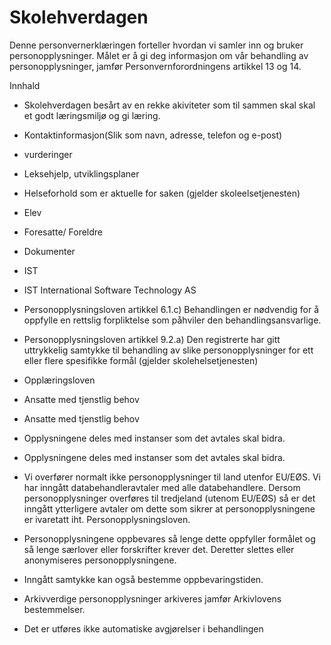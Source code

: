 # Skolehverdagen


  

Denne personvernerklæringen forteller hvordan vi samler inn og bruker personopplysninger. Målet er å gi deg informasjon om vår behandling av personopplysninger, jamfør Personvernforordningens artikkel 13 og 14.

  

Innhald

*   Skolehverdagen besårt av en rekke akiviteter som til sammen skal skal et godt læringsmiljø og gi læring.  
    
*   Kontaktinformasjon(Slik som navn, adresse, telefon og e-post)  
    
*   vurderinger  
    
*   Leksehjelp, utviklingsplaner  
    
*   Helseforhold som er aktuelle for saken (gjelder skoleelsetjenesten)  
    
*   Elev  
    
*   Foresatte/ Foreldre  
    
*   Dokumenter  
    
*   IST  
    
*   IST International Software Technology AS  
    
*   Personopplysningsloven artikkel 6.1.c) Behandlingen er nødvendig for å oppfylle en rettslig forpliktelse som påhviler den behandlingsansvarlige.  
    
*   Personopplysningsloven artikkel 9.2.a) Den registrerte har gitt uttrykkelig samtykke til behandling av slike personopplysninger for ett eller flere spesifikke formål (gjelder skolehelsetjenesten)  
    
*   Opplæringsloven  
    
*   Ansatte med tjenstlig behov  
    
*   Ansatte med tjenstlig behov  
    
*   Opplysningene deles med instanser som det avtales skal bidra.  
    
*   Opplysningene deles med instanser som det avtales skal bidra.  
    
*   Vi overfører normalt ikke personopplysninger til land utenfor EU/EØS. Vi har inngått databehandleravtaler med alle databehandlere. Dersom personopplysninger overføres til tredjeland (utenom EU/EØS) så er det inngått ytterligere avtaler om dette som sikrer at personopplysningene er ivaretatt iht. Personopplysningsloven.  
    
*   Personopplysningene oppbevares så lenge dette oppfyller formålet og så lenge særlover eller forskrifter krever det. Deretter slettes eller anonymiseres personopplysningene.  
    
*   Inngått samtykke kan også bestemme oppbevaringstiden.  
    
*   Arkivverdige personopplysninger arkiveres jamfør Arkivlovens bestemmelser.  
    
*   Det er utføres ikke automatiske avgjørelser i behandlingen